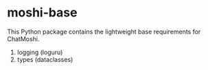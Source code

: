 # moshi-base

This Python package contains the lightweight base requirements for ChatMoshi.

1. logging (loguru)
2. types (dataclasses)